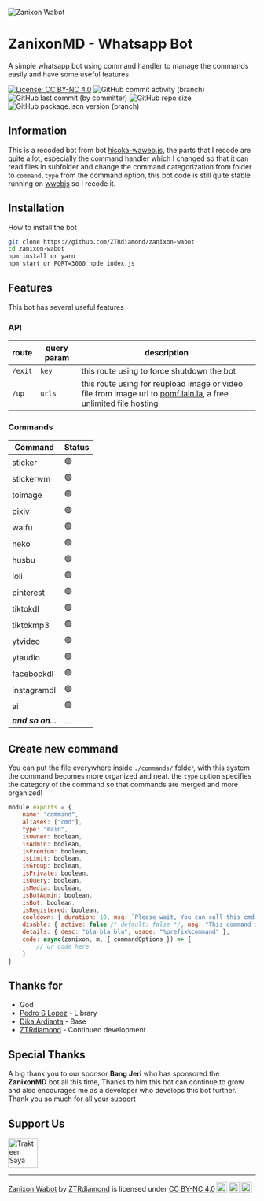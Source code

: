 ![Zanixon Wabot](https://pomf2.lain.la/f/z2o65gj.png)

# ZanixonMD - Whatsapp Bot

A simple whatsapp bot using command handler to manage the commands easily and have some useful features

[![License: CC BY-NC 4.0](https://img.shields.io/badge/License-CC_BY--NC_4.0-lightgrey.svg?style=for-the-badge)](https://creativecommons.org/licenses/by-nc/4.0/) ![GitHub commit activity (branch)](https://img.shields.io/github/commit-activity/t/ZTRdiamond/zanixon-wabot?logo=github&cacheSeconds=12000&style=for-the-badge) ![GitHub last commit (by committer)](https://img.shields.io/github/last-commit/ZTRdiamond/zanixon-wabot?style=for-the-badge) ![GitHub repo size](https://img.shields.io/github/repo-size/ZTRdiamond/zanixon-wabot?logo=github&style=for-the-badge&link=https%3A%2F%2Fgithub.com%2FZTRdiamond%2Fzanixon-wabot) ![GitHub package.json version (branch)](https://img.shields.io/github/package-json/v/ZTRdiamond/zanixon-wabot/main?style=for-the-badge&logo=github)


## Information

This is a recoded bot from bot [hisoka-waweb.js](https://github.com/Hisoka-Morrou/hisoka-waweb.js), the parts that I recode are quite a lot, especially the command handler which I changed so that it can read files in subfolder and change the command categorization from folder to `command.type` from the command option, this bot code is still quite stable running on [wwebjs](https://github.com/pedroslopez/whatsapp-web.js) so I recode it.
## Installation

How to install the bot

```bash
git clone https://github.com/ZTRdiamond/zanixon-wabot
cd zanixon-wabot
npm install or yarn
npm start or PORT=3000 node index.js
```
    
## Features

This bot has several useful features

### API
|route|query param|description|
|---|---|---|
|`/exit`|`key`|this route using to force shutdown the bot|
|`/up`|`urls`|this route using for reupload image or video file from image url to [pomf.lain.la](https://pomf.lain.la), a free unlimited file hosting|

### Commands
|Command|Status|
|---|---|
|sticker|🟢|
|stickerwm|🟢|
|toimage|🟢|
|pixiv|🟢|
|waifu|🟢|
|neko|🟢|
|husbu|🟢|
|loli|🟢|
|pinterest|🟢|
|tiktokdl|🟢|
|tiktokmp3|🟢|
|ytvideo|🟢|
|ytaudio|🟢|
|facebookdl|🟢|
|instagramdl|🟢|
|ai|🟢|
| ***and so on...*** |...|

## Create new command

You can put the file everywhere inside `./commands/` folder, with this system the command becomes more organized and neat. the `type` option specifies the category of the command so that commands are merged and more organized!

```javascript
module.exports = {
    name: "command",
    aliases: ["cmd"],
    type: "main",
    isOwner: boolean,
    isAdmin: boolean,
    isPremium: boolean,
    isLimit: boolean,
    isGroup: boolean,
    isPrivate: boolean,
    isQuery: boolean,
    isMedia: boolean,
    isBotAdmin: boolean,
    isBot: boolean,
    isRegistered: boolean,
    cooldown: { duration: 10, msg: `Please wait, You can call this cmd in {hour}h {min}m {sec}s again!`, emoji: "wait" },
    disable: { active: false /* default: false */, msg: "This command is on disable mode!", emoji: "alert" },
    details: { desc: "bla bla bla", usage: "%prefix%command" },
    code: async(zanixon, m, { commandOptions }) => {
        // ur code here
    }
}
```
## Thanks for
- God
- [Pedro S Lopez](https://npmjs.com/package/whatsapp-web.js) - Library
- [Dika Ardianta](https://github.com/Hisoka-Morrou/hisoka-waweb.js) - Base
- [ZTRdiamond](https://github.com/ZTRdiamond) - Continued development

## Special Thanks
A big thank you to our sponsor **Bang Jeri** who has sponsored the **ZanixonMD** bot all this time, Thanks to him this bot can continue to grow and also encourages me as a developer who develops this bot further. Thank you so much for all your [support](https://github.com/ZTRdiamond/zanixon-wabot/blob/main/DONATORS.md)

## Support Us
<a href="https://trakteer.id/zanixongroup/tip?quantity=15" target="_blank"><img id="wse-buttons-preview" src="https://cdn.trakteer.id/images/embed/trbtn-red-1.png?date=18-11-2023" height="60" style="border:0px;height:60px;" alt="Trakteer Saya"></a>

---
<p xmlns:cc="http://creativecommons.org/ns#" xmlns:dct="http://purl.org/dc/terms/"><a property="dct:title" rel="cc:attributionURL" href="https://github.com/ZTRdiamond/zanixon-wabot">Zanixon Wabot</a> by <a rel="cc:attributionURL dct:creator" property="cc:attributionName" href="https://github.com/ZTRdiamond">ZTRdiamond</a> is licensed under <a href="http://creativecommons.org/licenses/by-nc/4.0/?ref=chooser-v1" target="_blank" rel="license noopener noreferrer" style="display:inline-block;">CC BY-NC 4.0<img style="height:22px!important;margin-left:3px;vertical-align:text-bottom;" src="https://mirrors.creativecommons.org/presskit/icons/cc.svg?ref=chooser-v1"><img style="height:22px!important;margin-left:3px;vertical-align:text-bottom;" src="https://mirrors.creativecommons.org/presskit/icons/by.svg?ref=chooser-v1"><img style="height:22px!important;margin-left:3px;vertical-align:text-bottom;" src="https://mirrors.creativecommons.org/presskit/icons/nc.svg?ref=chooser-v1"></a></p>

